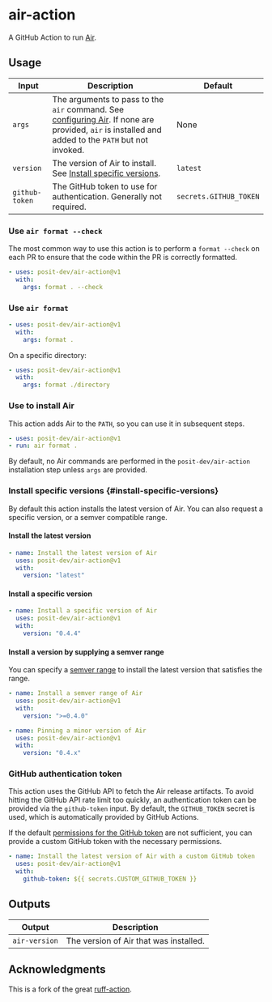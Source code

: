 # air-action

A GitHub Action to run [Air](https://github.com/posit-dev/air).

## Usage

| Input | Description | Default |
|---------------|-------------------------------------------|---------------|
| `args` | The arguments to pass to the `air` command. See [configuring Air](https://posit-dev.github.io/air/configuration.html). If none are provided, `air` is installed and added to the `PATH` but not invoked. | None |
| `version` | The version of Air to install. See [Install specific versions](#install-specific-versions). | `latest` |
| `github-token` | The GitHub token to use for authentication. Generally not required. | `secrets.GITHUB_TOKEN` |

### Use `air format --check`

The most common way to use this action is to perform a `format --check` on each PR to ensure that the code within the PR is correctly formatted.

``` yaml
- uses: posit-dev/air-action@v1
  with:
    args: format . --check
```

### Use `air format`

``` yaml
- uses: posit-dev/air-action@v1
  with:
    args: format .
```

On a specific directory:

``` yaml
- uses: posit-dev/air-action@v1
  with:
    args: format ./directory
```

### Use to install Air

This action adds Air to the `PATH`, so you can use it in subsequent steps.

``` yaml
- uses: posit-dev/air-action@v1
- run: air format .
```

By default, no Air commands are performed in the `posit-dev/air-action` installation step unless `args` are provided.

### Install specific versions {#install-specific-versions}

By default this action installs the latest version of Air. You can also request a specific version, or a semver compatible range.

#### Install the latest version

``` yaml
- name: Install the latest version of Air
  uses: posit-dev/air-action@v1
  with:
    version: "latest"
```

#### Install a specific version

``` yaml
- name: Install a specific version of Air
  uses: posit-dev/air-action@v1
  with:
    version: "0.4.4"
```

#### Install a version by supplying a semver range

You can specify a [semver range](https://github.com/npm/node-semver?tab=readme-ov-file#ranges) to install the latest version that satisfies the range.

``` yaml
- name: Install a semver range of Air
  uses: posit-dev/air-action@v1
  with:
    version: ">=0.4.0"
```

``` yaml
- name: Pinning a minor version of Air
  uses: posit-dev/air-action@v1
  with:
    version: "0.4.x"
```

### GitHub authentication token

This action uses the GitHub API to fetch the Air release artifacts. To avoid hitting the GitHub API rate limit too quickly, an authentication token can be provided via the `github-token` input. By default, the `GITHUB_TOKEN` secret is used, which is automatically provided by GitHub Actions.

If the default [permissions for the GitHub token](https://docs.github.com/en/actions/security-for-github-actions/security-guides/automatic-token-authentication#permissions-for-the-github_token) are not sufficient, you can provide a custom GitHub token with the necessary permissions.

``` yaml
- name: Install the latest version of Air with a custom GitHub token
  uses: posit-dev/air-action@v1
  with:
    github-token: ${{ secrets.CUSTOM_GITHUB_TOKEN }}
```

## Outputs

| Output        | Description                            |
|---------------|----------------------------------------|
| `air-version` | The version of Air that was installed. |

## Acknowledgments

This is a fork of the great [ruff-action](https://github.com/astral-sh/ruff-action).
